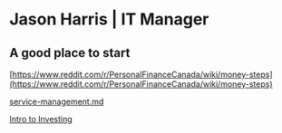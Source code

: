 # Jason Harris | IT Manager
## A good place to start

[https://www.reddit.com/r/PersonalFinanceCanada/wiki/money-steps](https://www.reddit.com/r/PersonalFinanceCanada/wiki/money-steps)

[service-management.md](https://harris-j.github.io/about/writing/service-managment.md)


[Intro to Investing](https://harris-j.github.io/about/writing/Intro2Investing.md)
